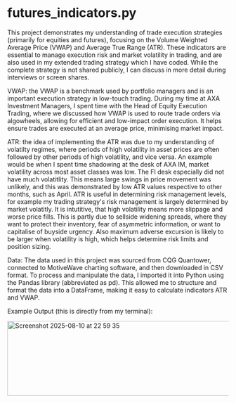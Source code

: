 # futures_indicators.py
This project demonstrates my understanding of trade execution strategies (primarily for equities and futures), focusing on the Volume Weighted Average Price (VWAP) and Average True Range (ATR). These indicators are essential to manage execution risk and market volatility in trading, and are also used in my extended trading strategy which I have coded. While the complete strategy is not shared publicly, I can discuss in more detail during interviews or screen shares.

VWAP: the VWAP is a benchmark used by portfolio managers and is an important execution strategy in low-touch trading. During my time at AXA Investment Managers, I spent time with the Head of Equity Execution Trading, where we discussed how VWAP is used to route trade orders via algowheels, allowing for efficient and low-impact order execution. It helps ensure trades are executed at an average price, minimising market impact.

ATR: the idea of implementing the ATR was due to my understanding of volatilty regimes, where periods of high volatility in asset prices are often followed by other periods of high volatility, and vice versa. An example would be when I spent time shadowing at the desk of AXA IM, market volatility across most asset classes was low. The FI desk especially did not have much volatitlity. This means large swings in price movement was unlikely, and this was demonstrated by low ATR values respective to other months, such as April. ATR is useful in determining risk management levels, for example my trading strategy's risk management is largely determined by market volatitly. It is intutitive, that high volatility means more slippage and worse price fills. This is partly due to sellside widening spreads, where they want to protect their inventory, fear of asymmetric information, or want to capitalise of buyside urgency. Also maximum adverse excursion is likely to be larger when volatility is high, which helps determine risk limits and position sizing.

Data: The data used in this project was sourced from CQG Quantower, connected to MotiveWave charting software, and then downloaded in CSV format. To process and manipulate the data, I imported it into Python using the Pandas library (abbreviated as pd). This allowed me to structure and format the data into a DataFrame, making it easy to calculate indicators ATR and VWAP.

Example Output (this is directly from my terminal):
 
<img width="835" height="170" alt="Screenshot 2025-08-10 at 22 59 35" src="https://github.com/user-attachments/assets/b951e4cc-2940-40a3-9036-211d8f52e126" />
